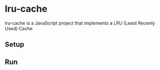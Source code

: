 # lru-cache
lru-cache is a JavaScript project that implements a LRU (Least Recenly Used) Cache

## Setup


## Run

